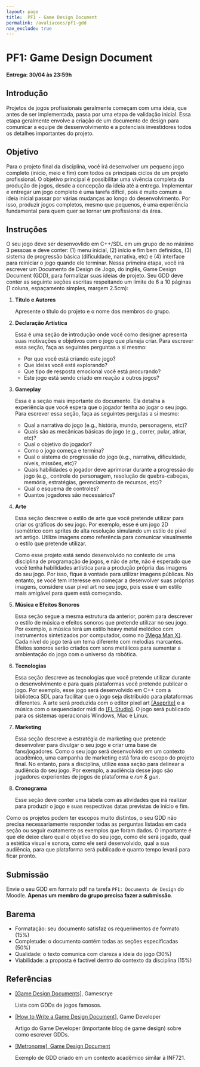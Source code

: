 ```yaml
---
layout: page
title:  PF1 - Game Design Document
permalink: /avaliacoes/pf1-gdd
nav_exclude: true
---
```


# PF1: Game Design Document

#### Entrega: 30/04 às 23:59h

## Introdução

Projetos de jogos profissionais geralmente começam com uma ideia, que antes de ser implementada, passa por uma etapa de validação inicial. Essa etapa geralmente envolve a criação de um documento de design para comunicar a equipe de dessenvolvimento e a potenciais investidores todos os detalhes importantes do projeto. 

## Objetivo

Para o projeto final da disciplina, você irá desenvolver um pequeno jogo completo (início, meio e fim) com todos os principais ciclos de um projeto profissional. O objetivo principal é possibilitar uma vivência completa da produção de jogos, desde a concepção da ideia até a entrega. Implementar e entregar um jogo completo é uma tarefa difícil, pois é muito comum a ideia inicial passar por várias mudanças ao longo do desenvolvimento. Por isso, produzir jogos completos, mesmo que pequenos, é uma experiência fundamental para quem quer se tornar um profissional da área.

## Instruções

O seu jogo deve ser desenvovlido em C++/SDL em um grupo de no máximo 3 pessoas e deve conter: (1) menu inicial, (2) início e fim bem definidos, (3) sistema de progressão básica (dificuldade, narrativa, etc) e (4) interface para reiniciar o jogo quando ele terminar. Nessa primeira etapa, você irá escrever um Documento de Design de Jogo, do inglês, Game Design Document (GDD), para formalizar suas ideias de projeto. Seu GDD deve conter as seguinte seções escritas respeitando um limite de 6 a 10 páginas (1 coluna, espaçamento simples, margem 2.5cm): 

1. **Título e Autores** 

    Apresente o título do projeto e o nome dos membros do grupo.

2. **Declaração Artística** 

    Essa é uma seção de introdução onde você como designer apresenta suas motivações e objetivos com o
    jogo que planeja criar. Para escrever essa seção, faça as seguintes perguntas a si mesmo:

    - Por que você está criando este jogo? 
    - Que ideias você está explorando? 
    - Que tipo de resposta emocional você está procurando? 
    - Este jogo está sendo criado em reação a outros jogos?

3. **Gameplay** 

    Essa é a seção mais importante do documento. Ela detalha a experiência que você espera que o jogador tenha ao jogar o seu jogo.
    Para escrever essa seção, faça as seguintes pergutas a si mesmo:

    - Qual a narrativa do jogo (e.g., história, mundo, personagens, etc)?
    - Quais são as mecânicas básicas do jogo (e.g., correr, pular, atirar, etc)?
    - Qual o objetivo do jogador? 
    - Como o jogo começa e termina?
    - Qual o sistema de progressão do jogo (e.g., narrativa, dificuldade, níveis, missões, etc)?
    - Quais habilidades o jogador deve aprimorar durante a progressão do jogo (e.g., controle do personagem, resolução de quebra-cabeças, memória, estratégias, gerenciamento de recursos, etc)?
    - Qual o esquema de controles? 
    - Quantos jogadores são necessários?

4. **Arte**
    
    Essa seção descreve o estilo de arte que você pretende utilizar para criar os gráficos do seu jogo. Por exemplo, esse é um jogo 2D isométrico com sprites de alta resolução simulando um estilo de pixel art antigo. Utilize imagens como referência para comunicar visualmente o estilo que pretende utilizar. 
    
    Como esse projeto está sendo desenvolvido no contexto de uma disciplina de programação de jogos, e não de arte, não é esperado que você tenha habilidades artística para a produção própria das imagens do seu jogo. Por isso, fique à vontade para utilizar imagens públicas. No entanto, se você tem interesse em começar a desenvolver suas próprias imagens, considere usar pixel art no seu jogo, pois esse é um estilo mais amigável para quem está começando. 

5. **Música e Efeitos Sonoros**

    Essa seção segue a mesma estrutura da anterior, porém para descrever o estilo de música e efeitos sonoros que pretende utilizar no seu jogo. Por exemplo, a música terá um estilo heavy metal melódico com instrumentos sintetizados por computador, como no [[Mega Man X]](https://www.youtube.com/watch?v=KDciDXnm3ek&ab_channel=NintendoComplete). Cada nível do jogo terá um tema diferente com melodias marcantes. Efeitos sonoros serão criados com sons metálicos para aumentar a ambientação do jogo com o universo da robótica.

6. **Tecnologias** 

    Essa seção descreve as tecnologias que você pretende utilizar durante o desenvolvimento e para quais plataformas você pretende publicar o jogo. Por exemplo, esse jogo será desenvolvido em C++ com a biblioteca SDL para facilitar que o jogo seja distribuído para plataformas diferentes. A arte será produzida com o editor pixel art [[Aseprite]](https://www.aseprite.org/) e a música com o sequenciador midi do [[FL Studio]](https://www.image-line.com/). O jogo será publicado para os sistemas operacionais Windows, Mac e Linux.

7. **Marketing** 

    Essa seção descreve a estratégia de marketing que pretende desenvolver para divulgar o seu jogo e criar uma base de fans/jogadores. Como o seu jogo será desenvolvido em um contexto acadêmico, uma campanha de marketing está fora do escopo do projeto final. No entanto, para a disciplina, utilize essa seção para delinear a audiência do seu jogo. Por exemplo, a audiência desse jogo são jogadores experientes de jogos de plataforma e *run & gun*.

8. **Cronograma** 

    Esse seção deve conter uma tabela com as atividades que irá realizar para produzir o jogo e suas respectivas datas previstas de início e fim.

Como os projetos podem ter escopos muito distintos, o seu GDD não precisa necessariamente responder todas as perguntas listadas em cada seção ou seguir exatamente os exemplos que foram dados. O importante é que ele deixe claro qual o objetivo do seu jogo, como ele será jogado, qual a estética visual e sonora, como ele será desenvolvido, qual a sua audiência, para que plataforma será publicado e quanto tempo levará para ficar pronto.

## Submissão

Envie o seu GDD em formato pdf na tarefa `PF1: Documento de Design` do Moodle. **Apenas um membro do grupo precisa fazer a submissão**. 

## Barema

- Formatação: seu documento satisfaz os requerimentos de formato (15%)
- Completude: o documento contém todas as seções especificadas (50%)
- Qualidade: o texto comunica com clareza a ideia do jogo (30%)
- Viabilidade: a proposta é factível dentro do contexto da disciplina (15%)

## Referências

- [[Game Design Documents]](https://gamescrye.com/resources/game-design-documents/), Gamescrye

    Lista com GDDs de jogos famosos.

- [[How to Write a Game Design Document]](https://www.gamedeveloper.com/business/how-to-write-a-game-design-document), Game Developer

    Artigo do Game Developer (importante blog de game design) sobre como escrever GDDs.

- [[Metronome], Game Design Document](https://docs.google.com/document/d/1DxZ-WHQBFgAAixxf6jnZL53yHn_4YlT5oWCjV7fXJJ4/edit?usp=sharing)

    Exemplo de GDD criado em um contexto acadêmico similar à INF721.
